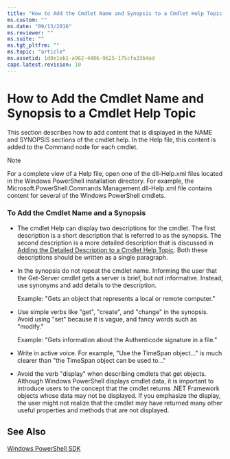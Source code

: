 ```yaml
---
title: "How to Add the Cmdlet Name and Synopsis to a Cmdlet Help Topic | Microsoft Docs"
ms.custom: ""
ms.date: "09/13/2016"
ms.reviewer: ""
ms.suite: ""
ms.tgt_pltfrm: ""
ms.topic: "article"
ms.assetid: 1d0e1eb1-a962-4406-9625-175cfa3364ad
caps.latest.revision: 10
---
```

# How to Add the Cmdlet Name and Synopsis to a Cmdlet Help Topic

This section describes how to add content that is displayed in the NAME and SYNOPSIS sections of the cmdlet help. In the Help file, this content is added to the Command node for each cmdlet.

> [!NOTE]
> For a complete view of a Help file, open one of the dll-Help.xml files located in the Windows PowerShell installation directory. For example, the Microsoft.PowerShell.Commands.Management.dll-Help.xml file contains content for several of the Windows PowerShell cmdlets.

### To Add the Cmdlet Name and a Synopsis

- The cmdlet Help can display two descriptions for the cmdlet. The first description is a short description that is referred to as the synopsis. The second description is a more detailed description that is discussed in [Adding the Detailed Description to a Cmdlet Help Topic](./how-to-add-a-cmdlet-description.md). Both these descriptions should be written as a single paragraph.

- In the synopsis do not repeat the cmdlet name. Informing the user that the Get-Server cmdlet gets a server is brief, but not informative. Instead, use synonyms and add details to the description.

  Example: "Gets an object that represents a local or remote computer."

- Use simple verbs like "get", "create", and "change" in the synopsis. Avoid using "set" because it is vague, and fancy words such as "modify."

  Example: "Gets information about the Authenticode signature in a file."

- Write in active voice. For example, "Use the TimeSpan object..." is much clearer than "the TimeSpan object can be used to..."

- Avoid the verb "display" when describing cmdlets that get objects. Although Windows PowerShell displays cmdlet data, it is important to introduce users to the concept that the cmdlet returns .NET Framework objects whose data may not be displayed. If you emphasize the display, the user might not realize that the cmdlet may have returned many other useful properties and methods that are not displayed.

## See Also

 [Windows PowerShell SDK](../windows-powershell-reference.md)
